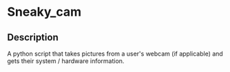 # Sneaky_cam

## Description
A python script that takes pictures from a user's webcam (if applicable) and gets their system / hardware information.